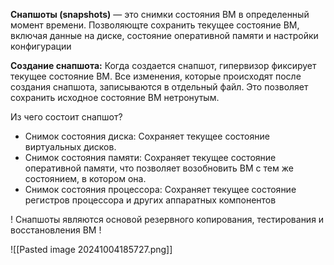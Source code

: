 **Снапшоты (snapshots)** — это снимки состояния ВМ в определенный момент времени. Позволяющте сохранить текущее состояние ВМ, включая данные на диске, состояние оперативной памяти и настройки конфигурации

**Создание снапшота:** Когда создается снапшот, гипервизор фиксирует текущее состояние ВМ. Все изменения, которые происходят после создания снапшота, записываются в отдельный файл. Это позволяет сохранить исходное состояние ВМ нетронутым.

Из чего состоит снапшот?
- Снимок состояния диска: Сохраняет текущее состояние виртуальных дисков.
- Снимок состояния памяти: Сохраняет текущее состояние оперативной памяти, что позволяет возобновить ВМ с тем же состоянием, в котором она.
- Снимок состояния процессора: Сохраняет текущее состояние регистров процессора и других аппаратных компонентов

! Снапшоты являются основой резервного копирования, тестирования и восстановления ВМ !

![[Pasted image 20241004185727.png]]